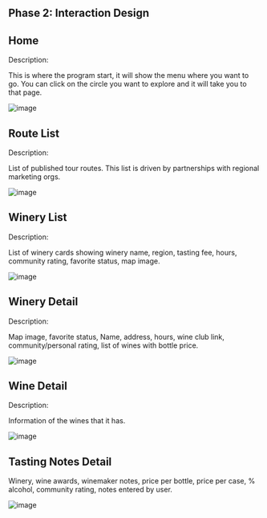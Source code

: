 ## Phase 2: Interaction Design
## Home 

Description: 

This is where the program start, it will show the menu where you want to go.
You can click on the circle you want to explore and it will take you to that page.

![image](https://user-images.githubusercontent.com/54680219/115495244-192b8a80-a21c-11eb-99f8-404b94aabd45.png?)

## Route List

Description: 

List of published tour routes. This list is driven by partnerships with regional marketing orgs.

![image](https://user-images.githubusercontent.com/54680219/115495827-55abb600-a21d-11eb-95ed-61e3ecb6396d.png?)

## Winery List

Description: 

List of winery cards showing winery name, region, tasting fee, hours, community rating, favorite status, map image.

![image](https://user-images.githubusercontent.com/54680219/115641896-d676ba80-a2ce-11eb-811d-19aab56518eb.png?)

## Winery Detail

Description: 

Map image, favorite status, Name, address, hours, wine club link, community/personal rating, list of wines with bottle price.

![image](https://user-images.githubusercontent.com/54680219/115641983-f6a67980-a2ce-11eb-94cf-c0d69fb7715e.png?)

## Wine Detail

Description: 

Information of the wines that it has. 

![image](https://user-images.githubusercontent.com/54680219/115644257-1fc90900-a2d3-11eb-9c15-64f4d93f3d53.png?)

## Tasting Notes Detail

Winery, wine awards, winemaker notes, price per bottle, price per case, % alcohol, community rating, notes entered by user.

![image](https://user-images.githubusercontent.com/54680219/115646242-aa5f3780-a2d6-11eb-8a68-5b99f7779d9b.png?)


